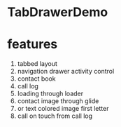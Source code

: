 # TabDrawerDemo
# features
  1. tabbed layout
  2. navigation drawer activity control
  3. contact book
  4. call log
  5. loading through loader
  6. contact image through glide
  7. or text colored image first letter
  8. call on touch from call log
